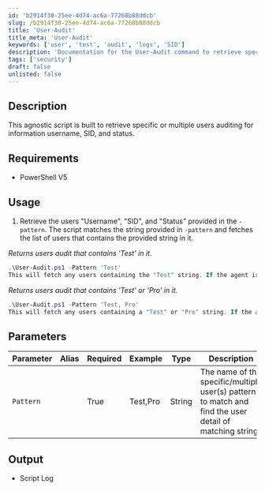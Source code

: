 ```yaml
---
id: 'b2914f30-25ee-4d74-ac6a-77260b88ddcb'
slug: /b2914f30-25ee-4d74-ac6a-77260b88ddcb
title: 'User-Audit'
title_meta: 'User-Audit'
keywords: ['user', 'test', 'audit', 'logs', 'SID']
description: 'Documentation for the User-Audit command to retrieve specific or multiple users auditing for information username, sids, and status'
tags: ['security']
draft: false
unlisted: false
---
```


## Description
This agnostic script is built to retrieve specific or multiple users auditing for information username, SID, and status.

## Requirements
- PowerShell V5

## Usage
1. Retrieve the users "Username", "SID", and "Status" provided in the `-pattern`.
The script matches the string provided in `-pattern` and fetches the list of users that contains the provided string in it.

*Returns users audit that contains 'Test' in it.*
```powershell
.\User-Audit.ps1 -Pattern 'Test'
This will fetch any users containing the "Test" string. If the agent is a Domain Controller, it will audit the domain accounts; otherwise, it will audit the local accounts containing a test string
```

*Returns users audit that contains 'Test' or 'Pro' in it.*
```powershell
.\User-Audit.ps1 -Pattern 'Test, Pro'
This will fetch any users containing a "Test" or "Pro" string. If the agent is a Domain Controller, it will audit the domain accounts; otherwise, it will audit the local accounts containing a "test" or "pro" string.
```

## Parameters
| Parameter      | Alias | Required | Example       | Type   | Description                                                                                           |
| -------------- | ----- | -------- | ------------- | ------ | ----------------------------------------------------------------------------------------------------- |
| `Pattern`  |       | True     | Test,Pro | String | The name of the specific/multiple user(s) pattern to match and find  the user detail of matching string.                                                  |

## Output
- Script Log
